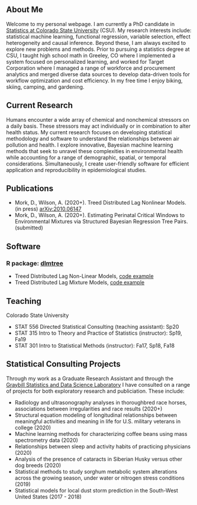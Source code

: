 ## About Me
Welcome to my personal webpage. I am currently a PhD candidate in [Statistics at Colorado State University](https://statistics.colostate.edu/) (CSU). My research interests include: statistical machine learning, functional regression, variable selection, effect heterogeneity and causal inference. Beyond these, I am always excited to explore new problems and methods. Prior to pursuing a statistics degree at CSU, I taught high school math in Greeley, CO where I implemented a system focused on personalized learning, and worked for Target Corporation where I managed a range of workforce and procurement analytics and merged diverse data sources to develop data-driven tools for workflow optimization and cost efficiency. In my free time I enjoy biking, skiing, camping, and gardening.

## Current Research
Humans encounter a wide array of chemical and nonchemical stressors on a daily basis. These stressors may act individually or in combination to alter health status. My current research focuses on developing statistical methodology and software to understand the relationships between air pollution and health.  I explore innovative, Bayesian machine learning methods that seek to unravel these complexities in environmental health while accounting for a range of demographic, spatial, or temporal considerations. Simultaneously, I create user-friendly software for efficient application and reproducibility in epidemiological studies.

## Publications
- Mork, D., Wilson, A. (2020+). Treed Distributed Lag Nonlinear Models. (in press) [arXiv:2010.06147](https://arxiv.org/abs/2010.06147)
- Mork, D., Wilson, A. (2020+). Estimating Perinatal Critical Windows to Environmental Mixtures via Structured Bayesian Regression Tree Pairs. (submitted)

## Software
### R package: [dlmtree](https://github.com/danielmork/dlmtree)
- Treed Distributed Lag Non-Linear Models, [code example](https://danielmork.github.io/dlmtree/TDLNM_Example.html)
- Treed Distributed Lag Mixture Models, [code example](https://danielmork.github.io/dlmtree/TDLMM_Example.html)

## Teaching
Colorado State University
- STAT 556 Directed Statistical Consulting (teaching assistant): Sp20
- STAT 315 Intro to Theory and Practice of Statistics (instructor): Sp19, Fa19
- STAT 301 Intro to Statistical Methods (instructor): Fa17, Sp18, Fa18

## Statistical Consulting Projects
Through my work as a Graduate Research Assistant and through the [Graybill Statistics and Data Science Laboratory](https://statlab.colostate.edu/) I have consulted on a range of projects for both exploratory research and publiciation. These include:
- Radiology and ultrasonography analyses in thoroughbred race horses, associations between irregularities and race results (2020+)
- Structural equation modeling of longitudinal relationships between meaningful activities and meaning in life for U.S. military veterans in college (2020)
- Machine learning methods for characterizing coffee beans using mass spectrometry data (2020)
- Relationships between sleep and activity habits of practicing physicians (2020)
- Analysis of the presence of cataracts in Siberian Husky versus other dog breeds (2020)
- Statistical methods to study sorghum metabolic system alterations across the growing season, under water or nitrogen stress conditions (2019)
- Statistical models for local dust storm prediction in the South-West United States (2017 - 2018)
